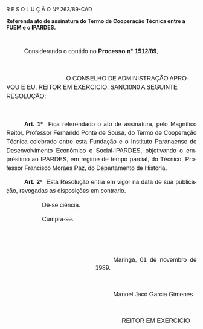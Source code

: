 <body lang=PT-BR style='tab-interval:35.4pt'>

<div class=Section1>

<p class=MsoTitle>R E S O L U Ç Ã O Nº 263/89-CAD</p>

<p class=MsoBodyTextIndent><b>Referenda ato de assinatura do Termo de
Cooperação Técnica entre a FUEM e o IPARDES.<o:p></o:p></b></p>

<p class=MsoNormal><span style='font-size:12.0pt;mso-bidi-font-size:10.0pt;
font-family:Arial'><![if !supportEmptyParas]>&nbsp;<![endif]><o:p></o:p></span></p>

<p class=MsoNormal style='text-indent:35.4pt'><span style='font-size:12.0pt;
mso-bidi-font-size:10.0pt;font-family:Arial'>Considerando o contido no <b>Processo
n° 1512/89</b>,<o:p></o:p></span></p>

<p class=MsoNormal style='line-height:17.4pt'><span style='font-size:12.0pt;
mso-bidi-font-size:10.0pt;font-family:Arial'><![if !supportEmptyParas]>&nbsp;<![endif]><o:p></o:p></span></p>

<p class=MsoNormal style='text-indent:118.8pt;line-height:17.4pt'><span
style='font-size:12.0pt;mso-bidi-font-size:10.0pt;font-family:Arial'>O CONSELHO
DE ADMINISTRAÇÃO APROVOU E EU, REITOR EM EXERCICIO, SANCI0N0 A SEGUINTE RESOLUÇÃO:<o:p></o:p></span></p>

<p class=MsoNormal style='line-height:17.4pt'><span style='font-size:12.0pt;
mso-bidi-font-size:10.0pt;font-family:Arial'><![if !supportEmptyParas]>&nbsp;<![endif]><o:p></o:p></span></p>

<p class=MsoNormal style='text-align:justify;text-indent:35.4pt;line-height:
17.4pt'><b><span style='font-size:12.0pt;mso-bidi-font-size:10.0pt;font-family:
Arial'>Art. 1º</span></b><span style='font-size:12.0pt;mso-bidi-font-size:10.0pt;
font-family:Arial'><span style="mso-spacerun: yes">  </span>Fica referendado o
ato de assinatura, pelo Magnífico Reitor, Professor Fernando Ponte de Sousa, do
Termo de Coope­ração Técnica celebrado entre esta Fundação e o Instituto
Paranaense de Desenvolvimento Econômico e Social-IPARDES, objetivando o
empréstimo ao IPARDES, em regime de tempo parcial, do Técnico, Professor
Francisco Mo­raes Paz, do Departamento de Historia.<o:p></o:p></span></p>

<p class=MsoNormal style='text-align:justify;text-indent:35.45pt;line-height:
17.4pt'><b><span style='font-size:12.0pt;mso-bidi-font-size:10.0pt;font-family:
Arial'>Art. 2º</span></b><span style='font-size:12.0pt;mso-bidi-font-size:10.0pt;
font-family:Arial'><span style="mso-spacerun: yes">  </span>Esta Resolução
entra em vigor na data de sua publicação, revogadas as disposições em
contrario. <o:p></o:p></span></p>

<p class=MsoNormal style='margin-left:35.4pt;text-align:justify;text-indent:
35.4pt;line-height:17.4pt'><span style='font-size:12.0pt;mso-bidi-font-size:
10.0pt;font-family:Arial'>Dê-se ciência.<o:p></o:p></span></p>

<p class=MsoNormal style='margin-left:35.4pt;text-indent:35.4pt;line-height:
17.4pt'><span style='font-size:12.0pt;mso-bidi-font-size:10.0pt;font-family:
Arial'>Cumpra-se.<o:p></o:p></span></p>

<p class=MsoNormal style='line-height:17.4pt'><span style='font-size:12.0pt;
mso-bidi-font-size:10.0pt;font-family:Arial'><![if !supportEmptyParas]>&nbsp;<![endif]><o:p></o:p></span></p>

<p class=MsoNormal style='margin-left:141.6pt;text-align:justify;text-indent:
35.4pt;line-height:150%'><span style='font-size:12.0pt;mso-bidi-font-size:10.0pt;
font-family:Arial'><![if !supportEmptyParas]>&nbsp;<![endif]><o:p></o:p></span></p>

<p class=MsoNormal style='margin-left:177.0pt;text-align:justify;text-indent:
35.4pt;line-height:150%'><span style='font-size:12.0pt;mso-bidi-font-size:10.0pt;
font-family:Arial'>Maringá, 01 de novembro de 1989.<o:p></o:p></span></p>

<p class=MsoNormal style='text-align:justify;line-height:150%'><span
style='font-size:12.0pt;mso-bidi-font-size:10.0pt;font-family:Arial'><![if !supportEmptyParas]>&nbsp;<![endif]><o:p></o:p></span></p>

<p class=MsoNormal style='margin-left:177.0pt;text-align:justify;text-indent:
35.4pt;line-height:150%'><span lang=ES-TRAD style='font-size:12.0pt;mso-bidi-font-size:
10.0pt;font-family:Arial;mso-ansi-language:ES-TRAD'>Manoel Jacó Garcia Gimenes<o:p></o:p></span></p>

<p class=MsoNormal style='text-align:justify;line-height:150%'><span
lang=ES-TRAD style='font-size:12.0pt;mso-bidi-font-size:10.0pt;font-family:
Arial;mso-ansi-language:ES-TRAD'><span style="mso-spacerun:
yes">                                           </span><o:p></o:p></span></p>

<p class=MsoNormal style='margin-left:177.0pt;text-align:justify;text-indent:
35.4pt;line-height:150%'><span lang=ES-TRAD style='font-size:12.0pt;mso-bidi-font-size:
10.0pt;font-family:Arial;mso-ansi-language:ES-TRAD'><span style="mso-spacerun:
yes">     </span></span><span style='font-size:12.0pt;mso-bidi-font-size:10.0pt;
font-family:Arial'>REITOR EM EXERCICIO<o:p></o:p></span></p>

</div>

</body>
